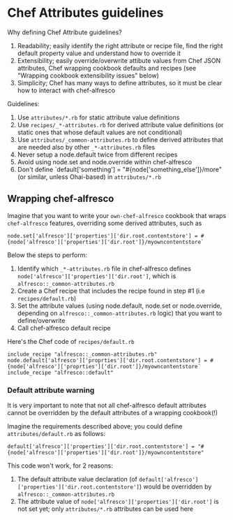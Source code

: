 # Chef Attributes guidelines

Why defining Chef Attribute guidelines?

1. Readability; easily identify the right attribute or recipe file, find the right default property value and understand how to override it
2. Extensibility; easily override/overwrite attibute values from Chef JSON attributes, Chef wrapping cookbook defaults and recipes (see "Wrapping cookbook extensibility issues" below)
3. Simplicity; Chef has many ways to define attributes, so it must be clear how to interact with chef-alfresco

Guidelines:

1. Use `attributes/*.rb` for static attribute value definitions
2. Use `recipes/_*-attributes.rb` for derived attribute value definitions (or static ones that whose default values are not conditional)
3. Use `attributes/_common-attributes.rb` to define derived attributes that are needed also by other `_*-attributes.rb` files
4. Never setup a node.default twice from different recipes
5. Avoid using node.set and node.override within chef-alfresco
6. Don't define `default['something'] = "#{node['something_else']}/more" (or similar, unless Ohai-based) in ```attributes/*.rb```

## Wrapping chef-alfresco

Imagine that you want to write your `own-chef-alfresco` cookbook that wraps `chef-alfresco` features, overriding some derived attributes, such as
```
node.set['alfresco']['properties']['dir.root.contentstore'] = #{node['alfresco']['properties']['dir.root']}/myowncontentstore`
```

Below the steps to perform:

1. Identify which `_*-attributes.rb` file in chef-alfresco defines `node['alfresco']['properties']['dir.root']`, which is `alfresco::_common-attributes.rb`
2. Create a Chef recipe that includes the recipe found in step #1 (i.e `recipes/default.rb`)
3. Set the attribute values (using node.default, node.set or node.override, depending on `alfresco::_common-attributes.rb` logic) that you want to define/overwrite
4. Call chef-alfresco default recipe

Here's the Chef code of `recipes/default.rb`
```
include_recipe "alfresco::_common-attributes.rb"
node.default['alfresco']['proprties']['dir.root.contentstore'] = #{node['alfresco']['proprties']['dir.root']}/myowncontentstore`
include_recipe "alfresco::default"
```

### Default attribute warning

It is very important to note that not all chef-alfresco default attributes cannot be overridden by the default attributes of a wrapping cookbook(!)

Imagine the requirements described above; you could define `attributes/default.rb` as follows:
```
default['alfresco']['properties']['dir.root.contentstore'] = "#{node['alfresco']['properties']['dir.root']}/myowncontentstore"
```

This code won't work, for 2 reasons:

1. The default attribute value declaration (of `default['alfresco']['properties']['dir.root.contentstore']`) would be overridden by `alfresco::_common-attributes.rb`
2. The attribute value of `node['alfresco']['properties']['dir.root']` is not set yet; only `attributes/*.rb` attributes can be used here
